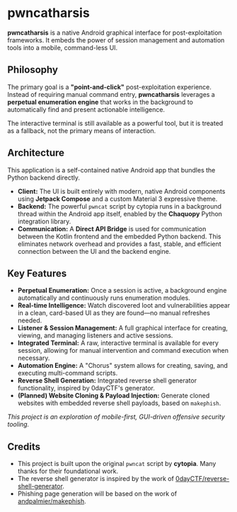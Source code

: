 # **pwncatharsis**

**pwncatharsis** is a native Android graphical interface for post-exploitation frameworks. It embeds
the power of session management and automation tools into a mobile, command-less UI.

## **Philosophy**

The primary goal is a **"point-and-click"** post-exploitation experience. Instead of requiring
manual command entry, **pwncatharsis** leverages a **perpetual enumeration engine** that works in
the background to automatically find and present actionable intelligence.

The interactive terminal is still available as a powerful tool, but it is treated as a fallback, not
the primary means of interaction.

## **Architecture**

This application is a self-contained native Android app that bundles the Python backend directly.

* **Client:** The UI is built entirely with modern, native Android components using **Jetpack
  Compose** and a custom Material 3 expressive theme.
* **Backend:** The powerful `pwncat` script by cytopia runs in a background thread within the
  Android app itself, enabled by the **Chaquopy** Python integration library.
* **Communication:** A **Direct API Bridge** is used for communication between the Kotlin frontend
  and the embedded Python backend. This eliminates network overhead and provides a fast, stable, and
  efficient connection between the UI and the backend engine.

## **Key Features**

* **Perpetual Enumeration:** Once a session is active, a background engine automatically and
  continuously runs enumeration modules.
* **Real-time Intelligence:** Watch discovered loot and vulnerabilities appear in a clean,
  card-based UI as they are found—no manual refreshes needed.
* **Listener & Session Management:** A full graphical interface for creating, viewing, and managing
  listeners and active sessions.
* **Integrated Terminal:** A raw, interactive terminal is available for every session, allowing for
  manual intervention and command execution when necessary.
* **Automation Engine:** A "Chorus" system allows for creating, saving, and executing multi-command
  scripts.
* **Reverse Shell Generation:** Integrated reverse shell generator functionality, inspired by
  0dayCTF's generator.
* **(Planned) Website Cloning & Payload Injection:** Generate cloned websites with embedded reverse
  shell payloads, based on `makephish`.

*This project is an exploration of mobile-first, GUI-driven offensive security tooling.*

## **Credits**

* This project is built upon the original `pwncat` script by **cytopia**. Many thanks for their
  foundational work.
* The reverse shell generator is inspired by the work
  of [0dayCTF/reverse-shell-generator](https://github.com/0dayCTF/reverse-shell-generator).
* Phishing page generation will be based on the work
  of [andpalmier/makephish](https://github.com/andpalmier/makephish).